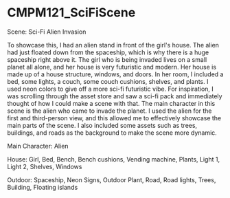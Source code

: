 # CMPM121_SciFiScene
 
Scene: Sci-Fi Alien Invasion

To showcase this, I had an alien stand in front of the girl's house. The alien had just floated down from the spaceship, which is why there is a huge spaceship right above it. The girl who is being invaded lives on a small planet all alone, and her house is very futuristic and modern. Her house is made up of a house structure, windows, and doors. In her room, I included a bed, some lights, a couch, some couch cushions, shelves, and plants. I used neon colors to give off a more sci-fi futuristic vibe. For inspiration, I was scrolling through the asset store and saw a sci-fi pack and immediately thought of how I could make a scene with that. The main character in this scene is the alien who came to invade the planet. I used the alien for the first and third-person view, and this allowed me to effectively showcase the main parts of the scene. I also included some assets such as trees, buildings, and roads as the background to make the scene more dynamic.

Main Character:
Alien

House:
Girl,
Bed,
Bench,
Bench cushions,
Vending machine,
Plants,
Light 1,
Light 2,
Shelves,
Windows

Outdoor:
Spaceship,
Neon Signs,
Outdoor Plant,
Road,
Road lights,
Trees,
Building,
Floating islands
